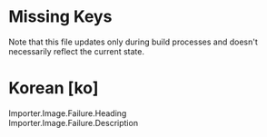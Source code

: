 # Missing Keys
Note that this file updates only during build processes and doesn't necessarily reflect the current state.

# Korean [ko]
Importer.Image.Failure.Heading  
Importer.Image.Failure.Description  

